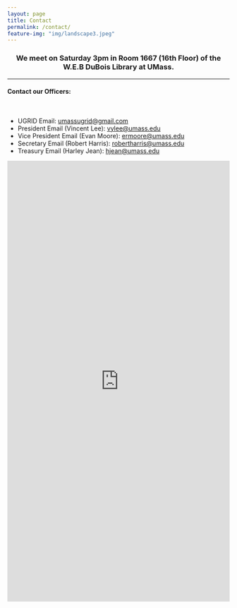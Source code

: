 ```yaml
---
layout: page
title: Contact
permalink: /contact/
feature-img: "img/landscape3.jpeg"
---
```

<center><h3>We meet on Saturday 3pm in Room 1667 (16th Floor) of the W.E.B DuBois Library at UMass.</h3></center>

-----

<h4>Contact our Officers:</h4><br />

- UGRID Email: <umassugrid@gmail.com><br />
- President Email (Vincent Lee): <vylee@umass.edu><br />
- Vice President Email (Evan Moore): <ermoore@umass.edu><br />
- Secretary Email (Robert Harris): <robertharris@umass.edu><br />
- Treasury Email (Harley Jean): <hjean@umass.edu><br />

<iframe src="https://docs.google.com/forms/d/e/1FAIpQLSesUvgBN3yv7W5qPWy4w7wnOP9wck9LjZwkp4KoH09ynElqvQ/viewform?embedded=true" width="100%" height="1000" frameborder="0" marginheight="0" marginwidth="0">Loading...</iframe>
 

